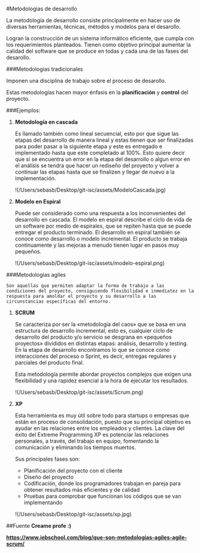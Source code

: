 
#Metodologias de desarrollo

La metodología de desarrollo consiste principalmente en hacer uso de diversas herramientas, técnicas, métodos y modelos para el desarollo.

Logran la construcción de un sistema informático eficiente, que cumpla con los requerimientos planteados. Tienen como objetivo principal aumentar la calidad del software que se produce en todas y cada una de las fases del desarollo.

###Metodologias tradicionales

Imponen una disciplina de trabajo sobre el proceso de desarollo.

Estas metodologías hacen mayor énfasis en la **planificación** y **control** del proyecto.

###Ejemplos:

1. **Metodología en cascada**

    Es llamado también como lineal secuencial, esto por que sigue las etapas del desarrollo de manera lineal y estas tienen que ser finalizadas para poder pasar a la siguiente etapa y este es entregado e implementado hasta que este completado al 100%. Esto quiere decir que si se encuentra un error en la etapa del desarrollo o algun error en el análisis se tendra que hacer un rediseño del proyecto y volver a continuar las etapas hasta que se finalizen y llegar de nuevo a la implementación.

    !(/Users/sebasb/Desktop/git-isc/assets/ModeloCascada.jpg)

2. **Modelo en Espiral**

    Puede ser considerado como una respuesta a los inconvenientes del desarrollo en cascada. El modelo en espiral describe el ciclo de vida de un software por medio de espirales, que se repiten hasta que se puede entregar el producto terminado. El desarrollo en espiral también se conoce como desarrollo o modelo incremental. El producto se trabaja continuamente y las mejoras a menudo tienen lugar en pasos muy pequeños.

    !(/Users/sebasb/Desktop/git-isc/assets/modelo-espiral.png)


###Metodologias agiles

    Son aquellas que permiten adaptar la forma de trabajo a las condiciones del proyecto, consiguiendo flexibilidad e inmediatez en la respuesta para amoldar el proyecto y su desarrollo a las circunstancias específicas del entorno.

1. **SCRUM**

    Se caracteriza por ser la «metodología del caos» que se basa en una estructura de desarrollo incremental, esto es, cualquier ciclo de desarrollo del producto y/o servicio se desgrana en «pequeños proyectos» divididos en distintas etapas: análisis, desarrollo y testing. En la etapa de desarrollo encontramos lo que se conoce como interacciones del proceso o Sprint, es decir, entregas regulares y parciales del producto final.

    Esta metodología permite abordar proyectos complejos que exigen una flexibilidad y una rapidez esencial a la hora de ejecutar los resultados.

    !(/Users/sebasb/Desktop/git-isc/assets/Scrum.png)

2. **XP**

    Esta herramienta es muy útil sobre todo para startups o empresas que están en proceso de consolidación, puesto que su principal objetivo es ayudar en las relaciones entre los empleados y clientes. La clave del éxito del Extreme Programming XP es potenciar las relaciones personales, a través, del trabajo en equipo, fomentando la comunicación y eliminando los tiempos muertos.

    Sus principales fases son:

    - Planificación del proyecto con el cliente
    - Diseño del proyecto
    - Codificación, donde los programadores trabajan en pareja para obtener resultados más eficientes y de calidad
    - Pruebas para comprobar que funcionan los códigos que se van implementando

    !(/Users/sebasb/Desktop/git-isc/assets/xp.jpg)

##Fuente
**Creame profe :)**

**https://www.iebschool.com/blog/que-son-metodologias-agiles-agile-scrum/**

